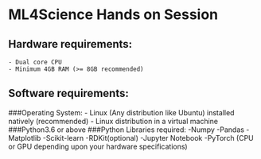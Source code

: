 # ML4Science Hands on Session

## Hardware requirements:
	- Dual core CPU
	- Minimum 4GB RAM (>= 8GB recommended)

## Software requirements:

###Operating System:
	- Linux (Any distribution like Ubuntu) installed natively (recommended)
	- Linux distribution in a virtual machine
###Python3.6 or above
###Python Libraries required:
	-Numpy
	-Pandas
	-Matplotlib
	-Scikit-learn
	-RDKit(optional) 
	-Jupyter Notebook
	-PyTorch (CPU or GPU depending upon your hardware specifications)

